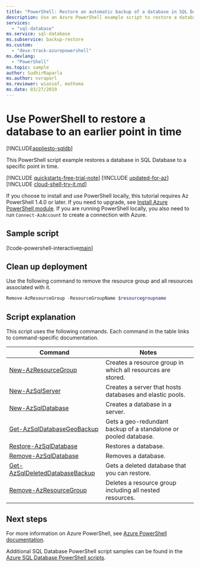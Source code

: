 ```yaml
---
title: "PowerShell: Restore an automatic backup of a database in SQL Database"
description: Use an Azure PowerShell example script to restore a database in SQL Database to an earlier point in time from automatic backups.
services:
  - "sql-database"
ms.service: sql-database
ms.subservice: backup-restore
ms.custom:
  - "devx-track-azurepowershell"
ms.devlang:
  - "PowerShell"
ms.topic: sample
author: SudhirRaparla
ms.author: nvraparl
ms.reviewer: wiassaf, mathoma
ms.date: 03/27/2019
---
```


# Use PowerShell to restore a database to an earlier point in time

[!INCLUDE[appliesto-sqldb](../../includes/appliesto-sqldb.md)]

This PowerShell script example restores a database in SQL Database to a specific point in time.  

[!INCLUDE [quickstarts-free-trial-note](../../includes/quickstarts-free-trial-note.md)]
[!INCLUDE [updated-for-az](../../includes/updated-for-az.md)]
[!INCLUDE [cloud-shell-try-it.md](../../includes/cloud-shell-try-it.md)]

If you choose to install and use PowerShell locally, this tutorial requires Az PowerShell 1.4.0 or later. If you need to upgrade, see [Install Azure PowerShell module](/powershell/azure/install-az-ps). If you are running PowerShell locally, you also need to run `Connect-AzAccount` to create a connection with Azure.

## Sample script

[!code-powershell-interactive[main](~/../powershell_scripts/sql-database/restore-database/restore-database.ps1?highlight=17-18 "Create SQL Database")]

## Clean up deployment

Use the following command to remove  the resource group and all resources associated with it.

```powershell
Remove-AzResourceGroup -ResourceGroupName $resourcegroupname
```

## Script explanation

This script uses the following commands. Each command in the table links to command-specific documentation.

| Command | Notes |
|---|---|
| [New-AzResourceGroup](/powershell/module/az.resources/new-azresourcegroup) | Creates a resource group in which all resources are stored. |
| [New-AzSqlServer](/powershell/module/az.sql/new-azsqlserver) | Creates a server that hosts databases and elastic pools. |
| [New-AzSqlDatabase](/powershell/module/az.sql/new-azsqldatabase) | Creates a database in a server. |
| [Get-AzSqlDatabaseGeoBackup](/powershell/module/az.sql/get-azsqldatabasegeobackup) | Gets a geo-redundant backup of a standalone or pooled database. |
| [Restore-AzSqlDatabase](/powershell/module/az.sql/restore-azsqldatabase) | Restores a database. |
| [Remove-AzSqlDatabase](/powershell/module/az.sql/remove-azsqldatabase) | Removes a database. |
| [Get-AzSqlDeletedDatabaseBackup](/powershell/module/az.sql/get-azsqldeleteddatabasebackup) | Gets a deleted database that you can restore. |
| [Remove-AzResourceGroup](/powershell/module/az.resources/remove-azresourcegroup) | Deletes a resource group including all nested resources. |

## Next steps

For more information on Azure PowerShell, see [Azure PowerShell documentation](/powershell/azure/).

Additional SQL Database PowerShell script samples can be found in the [Azure SQL Database PowerShell scripts](../powershell-script-content-guide.md).
